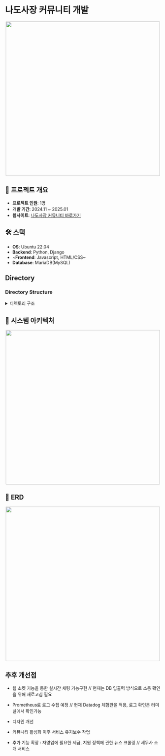 # 나도사장 커뮤니티 개발

<div align="center">
  <img src="https://github.com/user-attachments/assets/98a957ce-f7ce-4fb8-9f06-5c0ade52e98a" width="500px">
</div>

## 📌 프로젝트 개요
- **프로젝트 인원**: 1명
- **개발 기간**: 2024.11 ~ 2025.01
- **웹사이트**: [나도사장 커뮤니티 바로가기](https://www.nadosajang.com)

## 🛠 스택
- **OS**: Ubuntu 22.04
- **Backend**: Python, Django
- ~**Frontend**: Javascript, HTML/CSS~ 
- **Database**: MariaDB(MySQL)

## Directory

###  Directory Structure
<details>
  <summary>디렉토리 구조</summary>

  ```Linux
  .
  └── sajang
      ├── README.md
      └── sosang
          ├── board # 커뮤니티 이용 기능 // 게시글, 답변, 카테고리, 메세지, 북마크 등
          ├── common # 유저 신고, 검색, 프로필, 회원가입, 로그인 등에 관한 기능
          ├── config
  
          ├── media  # media와 static은 별도 hdd 마운트 폴더에 저장
          ├── static
  
          ├── manage.py
          ├── requirements.txt
          └── templates
              ├── base.html # 기본 틀
              ├── board # 광고, 게시글, 문의기능 등 관련 페이지
              ├── common # 로그인, 회원가입, 유저관리 기능 관련 페이지
              ├── form_errors.html
              ├── navbar.html # 네비게이션 바
              └── _sidebar.html # 사이드 바
  
  ```
</details>


## 📓 시스템 아키텍처
<div align="center">
  <img src="https://github.com/user-attachments/assets/475f59db-9208-4adb-95c4-c5b684143ba9" width="500px">
</div>

## 📜 ERD 
<div align="center">
  <img src="https://github.com/user-attachments/assets/fefefd19-9827-47bf-9a43-9dba6eef709c" width="500px">
</div>


## 추후 개선점

- 웹 소켓 기능을 통한 실시간 채팅 기능구현 // 현재는 DB 입출력 방식으로 소통 확인을 위해 새로고침 필요
- Prometheus로 로그 수집 예정 // 현재 Datadog 체험판을 적용, 로그 확인은 터미널에서 확인가능
- 디자인 개선
- 커뮤니티 활성화 이후 서비스 유지보수 작업

- 추가 기능 확장 : 자영업에 필요한 세금, 지원 정책에 관한 뉴스 크롤링 // 세무사 소개 서비스

